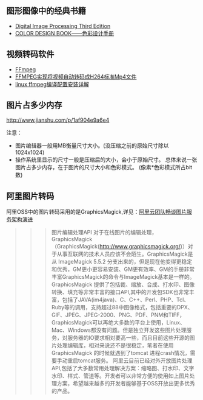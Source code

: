 ## 图形图像中的经典书籍

+ [Digital Image Processing Third Edition](http://web.ipac.caltech.edu/staff/fmasci/home/astro_refs/Digital_Image_Processing_3rdEd_truncated.pdf)
+ [COLOR DESIGN BOOK——色彩设计手册](http://product.dangdang.com/product.aspx?product_id=20449006)

## 视频转码软件

+ [FFmpeg](https://ffmpeg.org/legal.html)
+ [FFMPEG实现将视频自动转码成H264标准Mp4文件](https://yq.aliyun.com/ziliao/149794)
+ [linux ffmpeg编译配置安装详解](https://yq.aliyun.com/ziliao/80761?spm=5176.8246799.blogcont.25.dVDSi2)

## 图片占多少内存

http://www.jianshu.com/p/1af904e9a6e4

注意：

*    图片编辑器一般用MB衡量尺寸大小。(没压缩之前的原始尺寸除以1024x1024)
*    操作系统里显示的尺寸一般是压缩后的大小，会小于原始尺寸。
总体来说一张图片占多少内存，在于图片的尺寸大小和色彩模式。 (像素*色彩模式所占bit数)

## 阿里图片转码

阿里OSS中的图片转码采用的是GraphicsMagick,详见：[阿里云团队畅谈图片服务架构演进](http://blog.csdn.net/yechaodechuntian/article/details/38041901)

>>>图片编辑处理API
对于在线图片的编辑处理，GraphicsMagick（GraphicsMagick(http://www.graphicsmagick.org/)）对于从事互联网的技术人员应该不会陌生。GraphicsMagick是从 ImageMagick 5.5.2 分支出来的，但是现在他变得更稳定和优秀，GM更小更容易安装、GM更有效率、GM的手册非常丰富GraphicsMagick的命令与ImageMagick基本是一样的。
GraphicsMagick 提供了包括裁、缩放、合成、打水印、图像转换、填充等非常丰富的接口API,其中的开发包SDK也非常丰富，包括了JAVA(im4java)、C、C++、Perl、PHP、Tcl、Ruby等的调用，支持超过88中图像格式，包括重要的DPX、GIF、JPEG、JPEG-2000、PNG、PDF、PNM和TIFF，GraphicsMagick可以再绝大多数的平台上使用，Linux、Mac、Windows都没有问题。但是独立开发这些图片处理服务，对服务器的IO要求相对要高一些，而且目前这些开源的图片处理编辑库，相对来说还不是很稳定，笔者在使用GraphicsMagick 的时候就遇到了tomcat 进程crash情况，需要手动重启tomcat服务。
阿里云目前已经对外开放图片处理API,包括了大多数常用处理解决方案：缩略图、打水印、文字水印、样式、管道等。开发者可以非常方便的使用如上图片处理方案，希望越来越多的开发者能够基于OSS开放出更多优秀的产品。

